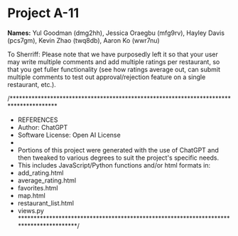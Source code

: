 # Project A-11

__Names:__ Yul Goodman (dmg2hh), Jessica Oraegbu (mfg9rv), Hayley Davis (pcs7gm), Kevin Zhao (twq8db), Aaron Ko (wwr7nu)

To Sherriff: Please note that we have purposedly left it so that your user may write multiple comments and add multiple ratings per restaurant, so that you get fuller  functionality (see how ratings average out, can submit multiple comments to test out approval/rejection feature on a single restaurant, etc.). 

/***************************************************************************************
*  REFERENCES
*  Author: ChatGPT
*  Software License: Open AI License
*
*  Portions of this project were generated with the use of ChatGPT and then tweaked to various degrees to suit the project's specific needs.
*  This includes JavaScript/Python functions and/or html formats in:
*  add_rating.html
*  average_rating.html
*  favorites.html
*  map.html
*  restaurant_list.html
*  views.py
***************************************************************************************/
